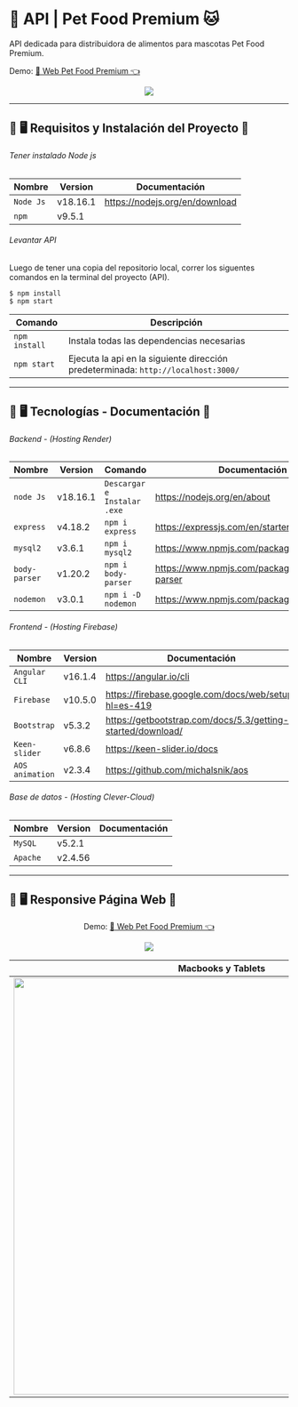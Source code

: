 # 🐶 API | Pet Food Premium 🐱
<p>API dedicada para distribuidora de alimentos para mascotas Pet Food Premium.</p>
<p>Demo: <a href='https://pet-food-premium-jbr.web.app/' target='_blank'>🚀 Web Pet Food Premium 👈<a/></p>

<p align="center">
  <img src='https://github.com/Jhossymarbalderrama/API-Rest-Petfood/assets/52534649/b25bbcb8-5519-45df-bfe8-da8a16f286e7'/>
</p>

<hr>

## 📌 🖥️ Requisitos y Instalación del Proyecto 📱

###### Tener instalado Node js

| Nombre | Version | Documentación |
| --- | --- | --- |
| `Node Js` | v18.16.1 | https://nodejs.org/en/download |
|  `npm` | v9.5.1  | |


###### Levantar API
Luego de tener una copia del repositorio local, correr los siguentes comandos en la terminal del proyecto (API). 

```
$ npm install
$ npm start
```

| Comando | Descripción |
| --- | --- |
| `npm install` | Instala todas las dependencias necesarias |
| `npm start` | Ejecuta la api en la siguiente dirección predeterminada: `http://localhost:3000/` |

<hr>

## 📌 🖥️ Tecnologías - Documentación  📱

  
###### Backend - (Hosting Render)

| Nombre | Version | Comando | Documentación |
| --- | --- | --- | --- |
| `node Js` |  v18.16.1 | `Descargar e Instalar .exe` | https://nodejs.org/en/about |
| `express` | v4.18.2 | `npm i express` | https://expressjs.com/en/starter/installing.html |
| `mysql2` |  v3.6.1 | `npm i mysql2` | https://www.npmjs.com/package/mysql2 |
| `body-parser` |  v1.20.2 | `npm i body-parser` | https://www.npmjs.com/package/body-parser |
| `nodemon` |  v3.0.1 | `npm i -D nodemon` | https://www.npmjs.com/package/nodemon |


###### Frontend - (Hosting Firebase)

| Nombre | Version | Documentación |
| --- | --- | --- |
| `Angular CLI` |  v16.1.4 | https://angular.io/cli |
| `Firebase` | v10.5.0 | https://firebase.google.com/docs/web/setup?hl=es-419 |
| `Bootstrap` |  v5.3.2 | https://getbootstrap.com/docs/5.3/getting-started/download/ |
| `Keen-slider` | v6.8.6 | https://keen-slider.io/docs |
| `AOS animation` |  v2.3.4 | https://github.com/michalsnik/aos |


###### Base de datos - (Hosting Clever-Cloud)
| Nombre | Version | Documentación |
| --- | --- | --- |
| `MySQL` |  v5.2.1 |  |
| `Apache` | v2.4.56 | |

<hr>

## 📌 🖥️ Responsive Página Web 📱

<p align='center'>Demo: <a href='https://pet-food-premium-jbr.web.app/' target='_blank'>🚀 Web Pet Food Premium 👈<a/></p>

<p align="center">
  <img src='https://github.com/Jhossymarbalderrama/petfood/assets/52534649/97ad1c82-6584-4558-a7b9-c91d4fdc88c5'/>
</p>

| Macbooks y Tablets  | Smartphones |
| ------------- | ------------- |
| <img src='https://github.com/Jhossymarbalderrama/petfood/assets/52534649/1eb2df0e-9d8c-4983-8816-918f25f6cc6d' width="750px" height="auto" /> |  <img src='https://github.com/Jhossymarbalderrama/petfood/assets/52534649/704e5d92-a5d1-4139-a2d6-cb17613cd91c' width="100%" height="100%" />  |

